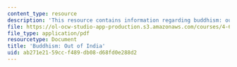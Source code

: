 ```yaml
---
content_type: resource
description: 'This resource contains information regarding buddhism: out of india.'
file: https://ol-ocw-studio-app-production.s3.amazonaws.com/courses/4-605-introduction-to-the-history-and-theory-of-architecture-spring-2012/ab271e2159ccf489db08d68fd0e288d2_MIT4_605S12_lec11.pdf
file_type: application/pdf
resourcetype: Document
title: 'Buddhism: Out of India'
uid: ab271e21-59cc-f489-db08-d68fd0e288d2
---
```

